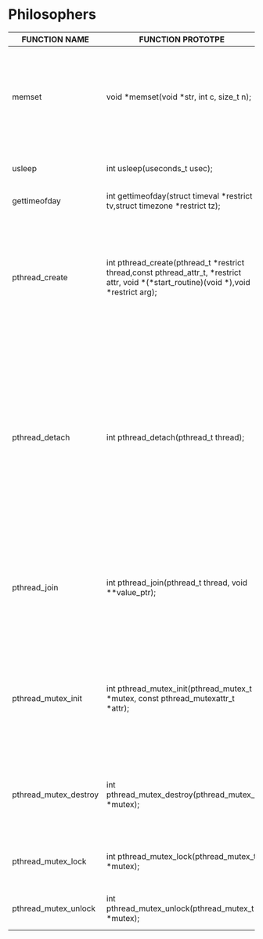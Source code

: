 # Philosophers

| FUNCTION NAME | FUNCTION PROTOTPE | DESCRIPTION |
| ------------- | ----------------- | ----------- |
|memset| void *memset(void *str, int c, size_t n); | copies the character c (an unsigned char) to the first n characters of the string pointed to, by the argument str.|
|usleep|int usleep(useconds_t usec);|suspend execution for microsecond intervals|
|gettimeofday|int gettimeofday(struct timeval *restrict tv,struct timezone *restrict tz);|get the actual time|
|pthread_create|int pthread_create(pthread_t *restrict thread,const pthread_attr_t, *restrict attr, void *(*start_routine)(void *),void *restrict arg);| starts a new thread in the calling process. The new thread starts execution by invoking start_routine(); arg is passed as the sole argument of start_routine().|
|pthread_detach|int pthread_detach(pthread_t thread);|marks the thread identified by thread as detached.  When a detached thread terminates, its resources are automatically released back to the system without the need for another thread to join with the terminated thread.|
|pthread_join|int pthread_join(pthread_t thread, void **value_ptr);|suspend execution of the calling thread until the target thread terminates, unless the target thread has already terminated.|
|pthread_mutex_init|int pthread_mutex_init(pthread_mutex_t *mutex, const pthread_mutexattr_t *attr);|initialises the mutex referenced by mutex with attributes specified by attr. If attr is NULL, the default mutex attributes are used;|
|pthread_mutex_destroy|int pthread_mutex_destroy(pthread_mutex_t *mutex);|destroys the mutex object referenced by mutex; the mutex object becomes, in effect, uninitialised.|
|pthread_mutex_lock|int pthread_mutex_lock(pthread_mutex_t *mutex);|The mutex object referenced by mutex is locked|
|pthread_mutex_unlock|int pthread_mutex_unlock(pthread_mutex_t *mutex);|releases the mutex object referenced by mutex.|
